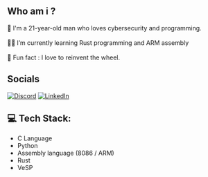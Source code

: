 ## Who am i ?
🔭 I'm a 21-year-old man who loves cybersecurity and programming.<br><br>👨‍💻 I’m currently learning Rust programming and ARM assembly<br><br>🤪 Fun fact : I love to reinvent the wheel.

## Socials
[![Discord](https://img.shields.io/badge/Discord-%237289DA.svg?logo=discord&logoColor=white)](https://discord.gg/259946187891671040) [![LinkedIn](https://img.shields.io/badge/LinkedIn-%230077B5.svg?logo=linkedin&logoColor=white)](https://linkedin.com/in/https://www.linkedin.com/in/r%C3%A9mi-hoarau/)

## 💻 Tech Stack:
- C Language
- Python
- Assembly language (8086 / ARM)
- Rust
- VeSP
